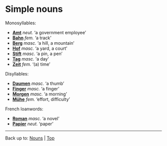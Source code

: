 # Simple nouns

Monosyllables:
- **[Amt](a/am/Amt.md)** *neut.* ‘a government employee’
- **[Bahn](b/ba/Bahn.md)** *fem.* ‘a track’
- **[Berg](b/be/Berg.md)** *masc.* ‘a hill, a mountain’
- **[Hof](h/ho/Hof.md)** *masc.* ‘a yard, a court’
- **[Stift](s/st/Stift.md)** *masc.* ‘a pin, a pen’
- **[Tag](t/ta/Tag.md)** *masc.* ‘a day’
- **[Zeit](z/ze/Zeit.md)** *fem.* ‘(a) time’

Disyllables:
- **[Daumen](d/da/Daumen.md)** *masc.* ‘a thumb’
- **[Finger](f/fi/Finger.md)** *masc.* ‘a finger’
- **[Morgen](m/mo/Morgen.md)** *masc.* ‘a morning’
- **[Mühe](m/mue/Muehe.md)** *fem.* ‘effort, difficulty’

French loanwords:
- **[Roman](r/ro/Roman.md)** *masc.* ‘a novel’
- **[Papier](p/pa/Papier.md)** *neut.* ‘paper’

----

Back up to: [Nouns](index.md) | [Top](../index.md)
